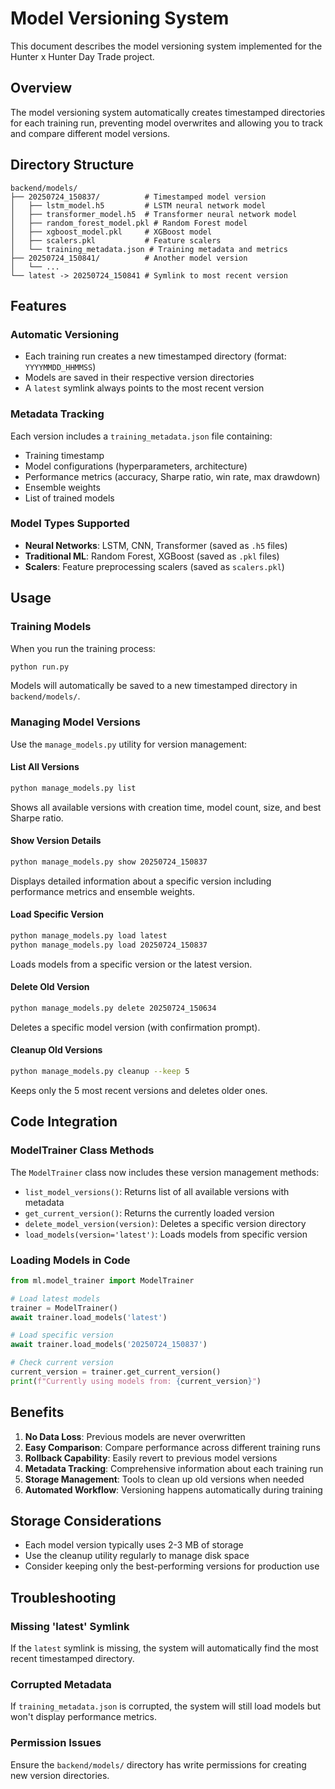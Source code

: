 # Model Versioning System

This document describes the model versioning system implemented for the Hunter x Hunter Day Trade project.

## Overview

The model versioning system automatically creates timestamped directories for each training run, preventing model overwrites and allowing you to track and compare different model versions.

## Directory Structure

```
backend/models/
├── 20250724_150837/          # Timestamped model version
│   ├── lstm_model.h5         # LSTM neural network model
│   ├── transformer_model.h5  # Transformer neural network model
│   ├── random_forest_model.pkl # Random Forest model
│   ├── xgboost_model.pkl     # XGBoost model
│   ├── scalers.pkl           # Feature scalers
│   └── training_metadata.json # Training metadata and metrics
├── 20250724_150841/          # Another model version
│   └── ...
└── latest -> 20250724_150841 # Symlink to most recent version
```

## Features

### Automatic Versioning
- Each training run creates a new timestamped directory (format: `YYYYMMDD_HHMMSS`)
- Models are saved in their respective version directories
- A `latest` symlink always points to the most recent version

### Metadata Tracking
Each version includes a `training_metadata.json` file containing:
- Training timestamp
- Model configurations (hyperparameters, architecture)
- Performance metrics (accuracy, Sharpe ratio, win rate, max drawdown)
- Ensemble weights
- List of trained models

### Model Types Supported
- **Neural Networks**: LSTM, CNN, Transformer (saved as `.h5` files)
- **Traditional ML**: Random Forest, XGBoost (saved as `.pkl` files)
- **Scalers**: Feature preprocessing scalers (saved as `scalers.pkl`)

## Usage

### Training Models
When you run the training process:
```bash
python run.py
```

Models will automatically be saved to a new timestamped directory in `backend/models/`.

### Managing Model Versions

Use the `manage_models.py` utility for version management:

#### List All Versions
```bash
python manage_models.py list
```
Shows all available versions with creation time, model count, size, and best Sharpe ratio.

#### Show Version Details
```bash
python manage_models.py show 20250724_150837
```
Displays detailed information about a specific version including performance metrics and ensemble weights.

#### Load Specific Version
```bash
python manage_models.py load latest
python manage_models.py load 20250724_150837
```
Loads models from a specific version or the latest version.

#### Delete Old Version
```bash
python manage_models.py delete 20250724_150634
```
Deletes a specific model version (with confirmation prompt).

#### Cleanup Old Versions
```bash
python manage_models.py cleanup --keep 5
```
Keeps only the 5 most recent versions and deletes older ones.

## Code Integration

### ModelTrainer Class Methods

The `ModelTrainer` class now includes these version management methods:

- `list_model_versions()`: Returns list of all available versions with metadata
- `get_current_version()`: Returns the currently loaded version
- `delete_model_version(version)`: Deletes a specific version directory
- `load_models(version='latest')`: Loads models from specific version

### Loading Models in Code

```python
from ml.model_trainer import ModelTrainer

# Load latest models
trainer = ModelTrainer()
await trainer.load_models('latest')

# Load specific version
await trainer.load_models('20250724_150837')

# Check current version
current_version = trainer.get_current_version()
print(f"Currently using models from: {current_version}")
```

## Benefits

1. **No Data Loss**: Previous models are never overwritten
2. **Easy Comparison**: Compare performance across different training runs
3. **Rollback Capability**: Easily revert to previous model versions
4. **Metadata Tracking**: Comprehensive information about each training run
5. **Storage Management**: Tools to clean up old versions when needed
6. **Automated Workflow**: Versioning happens automatically during training

## Storage Considerations

- Each model version typically uses 2-3 MB of storage
- Use the cleanup utility regularly to manage disk space
- Consider keeping only the best-performing versions for production use

## Troubleshooting

### Missing 'latest' Symlink
If the `latest` symlink is missing, the system will automatically find the most recent timestamped directory.

### Corrupted Metadata
If `training_metadata.json` is corrupted, the system will still load models but won't display performance metrics.

### Permission Issues
Ensure the `backend/models/` directory has write permissions for creating new version directories.